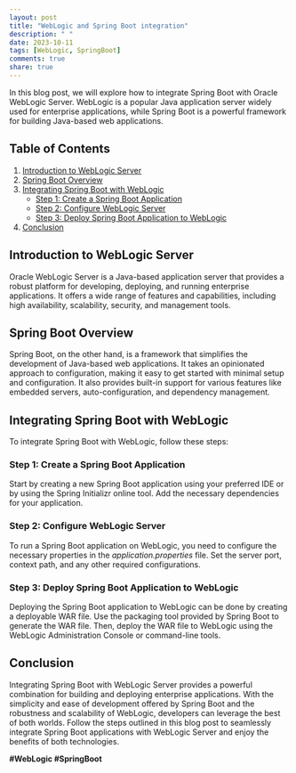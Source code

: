 ```yaml
---
layout: post
title: "WebLogic and Spring Boot integration"
description: " "
date: 2023-10-11
tags: [WebLogic, SpringBoot]
comments: true
share: true
---
```


In this blog post, we will explore how to integrate Spring Boot with Oracle WebLogic Server. WebLogic is a popular Java application server widely used for enterprise applications, while Spring Boot is a powerful framework for building Java-based web applications.

## Table of Contents
1. [Introduction to WebLogic Server](#introduction-to-weblogic-server)
2. [Spring Boot Overview](#spring-boot-overview)
3. [Integrating Spring Boot with WebLogic](#integrating-spring-boot-with-weblogic)
    - [Step 1: Create a Spring Boot Application](#step-1-create-a-spring-boot-application)
    - [Step 2: Configure WebLogic Server](#step-2-configure-weblogic-server)
    - [Step 3: Deploy Spring Boot Application to WebLogic](#step-3-deploy-spring-boot-application-to-weblogic)
4. [Conclusion](#conclusion)

## Introduction to WebLogic Server

Oracle WebLogic Server is a Java-based application server that provides a robust platform for developing, deploying, and running enterprise applications. It offers a wide range of features and capabilities, including high availability, scalability, security, and management tools.

## Spring Boot Overview

Spring Boot, on the other hand, is a framework that simplifies the development of Java-based web applications. It takes an opinionated approach to configuration, making it easy to get started with minimal setup and configuration. It also provides built-in support for various features like embedded servers, auto-configuration, and dependency management.

## Integrating Spring Boot with WebLogic

To integrate Spring Boot with WebLogic, follow these steps:

### Step 1: Create a Spring Boot Application

Start by creating a new Spring Boot application using your preferred IDE or by using the Spring Initializr online tool. Add the necessary dependencies for your application.

### Step 2: Configure WebLogic Server

To run a Spring Boot application on WebLogic, you need to configure the necessary properties in the *application.properties* file. Set the server port, context path, and any other required configurations.

### Step 3: Deploy Spring Boot Application to WebLogic

Deploying the Spring Boot application to WebLogic can be done by creating a deployable WAR file. Use the packaging tool provided by Spring Boot to generate the WAR file. Then, deploy the WAR file to WebLogic using the WebLogic Administration Console or command-line tools.

## Conclusion

Integrating Spring Boot with WebLogic Server provides a powerful combination for building and deploying enterprise applications. With the simplicity and ease of development offered by Spring Boot and the robustness and scalability of WebLogic, developers can leverage the best of both worlds. Follow the steps outlined in this blog post to seamlessly integrate Spring Boot applications with WebLogic Server and enjoy the benefits of both technologies.

**#WebLogic #SpringBoot**
